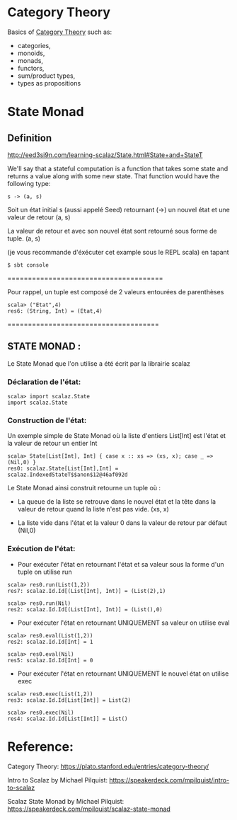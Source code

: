 # Category Theory

Basics of [Category Theory](https://en.wikipedia.org/wiki/Category_theory) such as:
  
  * categories, 
  * monoids, 
  * monads, 
  * functors, 
  * sum/product types,
  * types as propositions
  
  

 
# State Monad
 
## Definition

http://eed3si9n.com/learning-scalaz/State.html#State+and+StateT
 
We'll say that a stateful computation is a function that takes some state and returns a value along with some new state. That function would have the following type:
 
``` 
s -> (a, s)
```

Soit un état initial s (aussi appelé Seed) retournant (->) un nouvel état et une valeur de retour (a, s)
 
La valeur de retour et avec son nouvel état sont retourné sous forme de tuple. (a, s)
 
(je vous recommande d'éxécuter cet example sous le REPL scala) en tapant

```
$ sbt console
```

======================================
 
Pour rappel, un tuple est composé de 2 valeurs entourées de parenthèses   
 
```
scala> ("Etat",4)
res6: (String, Int) = (Etat,4)
``` 
=====================================
 
 
## STATE MONAD :
 
 
Le State Monad que l'on utilise a été écrit par la librairie scalaz
 
### Déclaration de l'état:
 
```
scala> import scalaz.State
import scalaz.State
``` 
 
### Construction de l'état:
 
Un exemple simple de State Monad où la liste d'entiers List[Int] est l'état et la valeur de retour un entier  Int
 
```
scala> State[List[Int], Int] { case x :: xs => (xs, x); case _ => (Nil,0) }
res0: scalaz.State[List[Int],Int] = scalaz.IndexedStateT$$anon$12@46af092d
```
 
Le State Monad ainsi construit retourne un tuple où :

*	La queue de la liste se retrouve dans le nouvel état et la tête dans la valeur de retour quand la liste n'est pas vide. (xs, x)

*	La liste vide dans l'état et la valeur 0 dans la valeur de retour par défaut (Nil,0)
 
### Exécution de l'état:
 
*	Pour exécuter l'état en retournant l'état et sa valeur sous la forme d'un tuple on utilise run
 
```
scala> res0.run(List(1,2))
res7: scalaz.Id.Id[(List[Int], Int)] = (List(2),1)
``` 
 
```
scala> res0.run(Nil)
res2: scalaz.Id.Id[(List[Int], Int)] = (List(),0)
```
 
*	Pour exécuter l'état en retournant UNIQUEMENT sa valeur on utilise eval
 
 
```
scala> res0.eval(List(1,2))
res2: scalaz.Id.Id[Int] = 1
```
 
 
```
scala> res0.eval(Nil)
res5: scalaz.Id.Id[Int] = 0
```
 
*	Pour exécuter l'état en retournant UNIQUEMENT le nouvel état on utilise exec
 
 
```
scala> res0.exec(List(1,2))
res3: scalaz.Id.Id[List[Int]] = List(2)
```
 
 
```
scala> res0.exec(Nil)
res4: scalaz.Id.Id[List[Int]] = List()
```
 
# Reference:

Category Theory: https://plato.stanford.edu/entries/category-theory/

Intro to Scalaz by Michael Pilquist: https://speakerdeck.com/mpilquist/intro-to-scalaz

Scalaz State Monad by Michael Pilquist: https://speakerdeck.com/mpilquist/scalaz-state-monad

 
 
 


